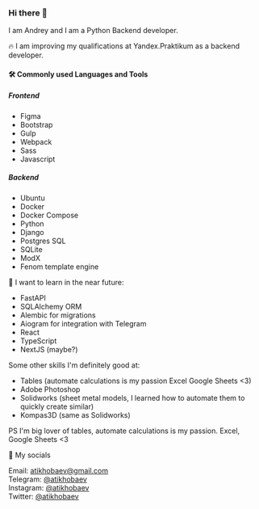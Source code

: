 ### Hi there 👋

I am Andrey and I am a Python Backend developer.

🔥 I am improving my qualifications at Yandex.Praktikum as a backend developer.

#### 🛠️ Commonly used Languages and Tools

##### Frontend
- Figma
- Bootstrap
- Gulp
- Webpack
- Sass
- Javascript

##### Backend
- Ubuntu
- Docker
- Docker Compose
- Python
- Django
- Postgres SQL
- SQLite
- ModX
- Fenom template engine

🏹 I want to learn in the near future:
- FastAPI
- SQLAlchemy ORM
- Alembic for migrations
- Aiogram for integration with Telegram
- React
- TypeScript
- NextJS (maybe?)

Some other skills I'm definitely good at:
- Tables (automate calculations is my passion Excel Google Sheets <3)
- Adobe Photoshop
- Solidworks (sheet metal models, I learned how to automate them to quickly create similar)
- Kompas3D (same as Solidworks)

PS I'm big lover of tables, automate calculations is my passion. Excel, Google Sheets <3

🤝 My socials

Email: <a href="mailto:atikhobaev@gmail.com">atikhobaev@gmail.com</a> <br>
Telegram: <a href="https://t.me/atikhobaev" target="_blank">@atikhobaev</a> <br>
Instagram: <a href="https://www.instagram.com/atikhobaev/" target="_blank">@atikhobaev</a> <br>
Twitter: <a href="https://twitter.com/atikhobaev" target="_blank">@atikhobaev</a> <br>
<!-- <a href="https://www.linkedin.com/" target="_blank">atikhobaev</a> <br> -->

<!--
**atikhobaev/atikhobaev** is a ✨ _special_ ✨ repository because its `README.md` (this file) appears on your GitHub profile.

Here are some ideas to get you started:

- 🔭 I’m currently working on ...
- 🌱 I’m currently learning ...
- 👯 I’m looking to collaborate on ...
- 🤔 I’m looking for help with ...
- 💬 Ask me about ...
- 📫 How to reach me: ...
- 😄 Pronouns: ...
- ⚡ Fun fact: ...
-->
